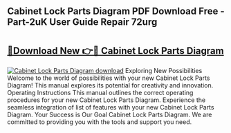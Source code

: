 ## Cabinet Lock Parts Diagram PDF Download Free - Part-2uK User Guide Repair 72urg

# <h2><a href="http://dfqmpag.blite.top/?on=Cabinet+Lock+Parts+Diagram">🔗Download New 👉🔴 Cabinet Lock Parts Diagram</a></h2>

[![Cabinet Lock Parts Diagram download](https://i.imgur.com/lujVjoI.png)](http://dfqmpag.blite.top/?on=Cabinet+Lock+Parts+Diagram)
Exploring New Possibilities Welcome to the world of possibilities with your new Cabinet Lock Parts Diagram! This manual explores its potential for creativity and innovation. Operating Instructions This manual outlines the correct operating procedures for your new Cabinet Lock Parts Diagram. Experience the seamless integration of list of features with your new Cabinet Lock Parts Diagram. Your Success is Our Goal Cabinet Lock Parts Diagram. We are committed to providing you with the tools and support you need.
